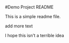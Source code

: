 #Demo Project README

This is a simple readme file.

add more text

I hope this isn't a terrible idea